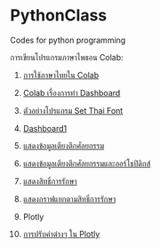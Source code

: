 # PythonClass
Codes for python programming

การเขียนโปรแกรมภาษาไพธอน
Colab:
1. [การใช้ภาษาไทยใน Colab](https://kamkanyawee.medium.com/%E0%B9%81%E0%B8%AA%E0%B8%94%E0%B8%87%E0%B8%9C%E0%B8%A5%E0%B8%A0%E0%B8%B2%E0%B8%A9%E0%B8%B2%E0%B9%84%E0%B8%97%E0%B8%A2%E0%B9%83%E0%B8%99%E0%B8%81%E0%B8%A3%E0%B8%B2%E0%B8%9F%E0%B8%82%E0%B8%AD%E0%B8%87-matplotlib-%E0%B8%9A%E0%B8%99-google-colab-37210d9a9f31)
2. [Colab เรื่องการทำ Dashboard](https://colab.research.google.com/drive/1OP1ZlLeACh6V4uinpVFVM4lSsECMBZqN?usp=sharing)
3. [ตัวอย่างโปรแกรม Set Thai Font](https://github.com/suwat9/PythonClass/blob/main/CodeAI/setFontThai.py)
4. [Dashboard1](https://github.com/suwat9/PythonClass/blob/main/CodeAI/Dashboard1.py)
5. [แสดงข้อมูลเตียงตึกศัลยกรรม](https://github.com/suwat9/PythonClass/blob/main/CodeAI/surgery1.py)
6. [แสดงข้อมูลเตียงตึกศัลยกรรมและออร์โธปิดิกส์](https://github.com/suwat9/PythonClass/blob/main/CodeAI/sur_ortho1.py)
7. [แสดงสิทธิ์การรักษา](https://github.com/suwat9/PythonClass/blob/main/CodeAI/priority1.py)
8. [แสดงกราฟแยกตามสิทธิ์การรักษา](https://github.com/suwat9/PythonClass/blob/main/CodeAI/priorityGraph.py)

9. Plotly
10. [การปรับค่าต่างๆ ใน Plotly](https://plotly.com/python/creating-and-updating-figures/)
